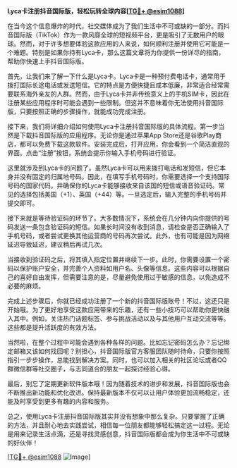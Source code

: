 **Lyca卡注册抖音国际版，轻松玩转全球内容[[TG💪+ @esim1088](https://t.me/s/esim1088)]**

在当今这个信息爆炸的时代，社交媒体成为了我们生活中不可或缺的一部分。而抖音国际版（TikTok）作为一款风靡全球的短视频平台，更是吸引了无数用户的眼球。然而，对于许多想要体验这款应用的人来说，如何顺利注册并使用它可能是一个难题。特别是如果你持有Lyca卡，那么这篇文章将为你提供一份详尽的指南，帮助你快速上手抖音国际版。

首先，让我们来了解一下什么是Lyca卡。Lyca卡是一种预付费电话卡，通常用于拨打国际长途电话或发送短信。它的特点是方便快捷且成本低廉，非常适合经常需要联系海外亲友的人群。然而，由于Lyca卡并非传统意义上的手机SIM卡，因此在注册某些应用程序时可能会遇到一些限制。但这并不意味着你无法使用抖音国际版，只要按照正确的步骤操作，就能成功完成注册。

接下来，我们将详细介绍如何使用Lyca卡注册抖音国际版的具体流程。第一步当然是下载抖音国际版的应用程序。无论你是通过苹果App Store还是谷歌Play商店，都可以免费下载这款软件。安装完成后，打开应用，你会看到一个简洁直观的界面。点击“注册”按钮，系统会提示你输入手机号码进行验证。

这里就涉及到Lyca卡的问题了。虽然Lyca卡可以用来拨打电话和发短信，但它本身并没有固定的归属地号码。因此，在填写手机号码时，你需要选择一个支持国际号码的国家代码，并确保你的Lyca卡能够接收来自该国的短信或语音验证码。常见的选择包括美国（+1）、英国（+44）等。一旦选定后，输入完整的手机号码并提交即可。

接下来就是等待验证码的环节了。大多数情况下，系统会在几分钟内向你提供的号码发送一条包含验证码的短信。如果长时间没有收到消息，请检查是否正确输入了手机号码，或者尝试更换其他运营商的号码再次尝试。此外，也有可能是因为网络延迟导致延迟，建议稍后再试几次。

当接收到验证码之后，将其填入指定位置并继续下一步。此时，你需要设置一个密码以保护账户安全，并完善个人资料如用户名、头像等信息。这些内容可以根据自己的喜好自由发挥，但需要注意的是，尽量避免使用过于敏感的信息，以免造成不必要的麻烦。

完成上述步骤后，你就已经成功注册了一个新的抖音国际版账号！不过，这还只是开始哦。为了更好地享受这款应用带来的乐趣，还有一些小技巧可以帮助你更快融入其中。例如，关注热门话题标签、参与挑战活动以及与其他用户互动交流等等。这些都是提升活跃度的有效方法。

当然啦，在整个过程中可能会遇到各种各样的问题。比如忘记密码怎么办？忘记绑定邮箱又该如何找回呢？别担心，抖音国际版官方客服团队随时待命，只要你按照指引一步步操作，总能找到解决方案。同时，也可以加入相关的社区论坛或者QQ群微信群等社交圈子，与志同道合的朋友一起探讨经验心得。

最后，别忘了定期更新软件版本哦！因为随着技术的进步和发展，抖音国际版也会不断推出新功能和优化改进。保持最新版本不仅可以让用户体验更加流畅稳定，还能及时享受到更多有趣的内容和服务。

总之，使用Lyca卡注册抖音国际版其实并没有想象中那么复杂。只要掌握了正确的方法，并且耐心地去实践尝试，相信每一位朋友都能够轻松搞定这一过程。无论是用来记录生活点滴，还是寻找灵感创意，抖音国际版都会成为你生活中不可或缺的好伙伴！

[[TG💪+ @esim1088](https://t.me/s/esim1088) ![Image](https://i.postimg.cc/4NQfJmqS/Snipaste-2025-05-13-00-14-12.png)]